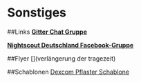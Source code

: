 # Sonstiges
##Links
**[Gitter Chat Gruppe](https://gitter.im/LadyViktoria/germanLOOP)**


**[Nightscout Deutschland Facebook-Gruppe](https://www.facebook.com/groups/nightscoutDE/)**


##Flyer
[](verlängerung der tragezeit)

##Schablonen
[Dexcom Pflaster Schablone](https://raw.githubusercontent.com/LadyViktoria/nightscout_handbuch/master/images/sonstiges/Pflasterschablone2.jpg)
